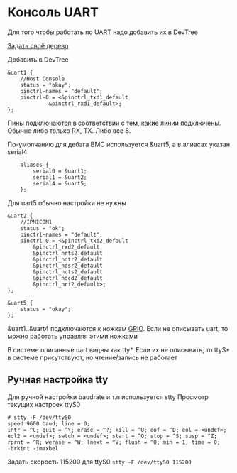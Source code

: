 # Консоль UART
Для того чтобы работать по UART надо добавить их в DevTree

[Задать своё дерево](dev_tree.md)

Добавить в DevTree

```
&uart1 {
	//Host Console
	status = "okay";
	pinctrl-names = "default";
	pinctrl-0 = <&pinctrl_txd1_default
		     &pinctrl_rxd1_default>;
};

```
Пины подключаются в соответствии с тем, какие линии подключены. Обычно либо только RX, TX. Либо все 8.

По-умолчанию для дебага BMC используется &uart5, а в алиасах указан serial4

```
	aliases {
		serial0 = &uart1;
		serial1 = &uart2; 
		serial4 = &uart5;
	};

```

Для uart5 обычно настройки не нужны

```
&uart2 {
	//IPMICOM1
	status = "ok";
	pinctrl-names = "default";
	pinctrl-0 = <&pinctrl_txd2_default
		&pinctrl_rxd2_default
		&pinctrl_nrts2_default
		&pinctrl_ndtr2_default
		&pinctrl_ndsr2_default
		&pinctrl_ncts2_default
		&pinctrl_ndcd2_default
		&pinctrl_nri2_default>;
};

&uart5 {
	status = "okay";
};
```

&uart1..&uart4 подключаются к ножкам [GPIO](gpio). Если не описывать uart, то можно работать управляя этими ножками

В системе описанные uart видны как tty*. Если их не описывать, то ttyS* в системе присутствуют, но чтение/запись не работает

##  Ручная настройка tty
Для ручной настройки baudrate и т.п используется stty
Просмотр текущих настроек ttyS0
```
# stty -F /dev/ttyS0 
speed 9600 baud; line = 0;
intr = ^C; quit = ^\; erase = ^?; kill = ^U; eof = ^D; eol = <undef>; eol2 = <undef>; swtch = <undef>; start = ^Q; stop = ^S; susp = ^Z; rprnt = ^R; werase = ^W; lnext = ^V; flush = ^O; min = 1; time = 0;
-brkint -imaxbel
```
Задать скорость 115200 для ttyS0 `stty -F /dev/ttyS0 115200`
